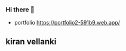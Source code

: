 ### Hi there 👋
- portfolio https://portfolio2-591b9.web.app/
<div>
  <h2>
    kiran vellanki
  </h2>
  </div>
<!--
**Kiran-Vellanki/Kiran-Vellanki** is a ✨ _special_ ✨ repository because its `README.md` (this file) appears on your GitHub profile.

Here are some ideas to get you started:

- 🔭 I’m currently working on ...
- 🌱 I’m currently learning ...
- 👯 I’m looking to collaborate on ...
- 🤔 I’m looking for help with ...
- 💬 Ask me about ...
- 📫 How to reach me: ...
- 😄 Pronouns: ...
- ⚡ Fun fact: ...
-->
